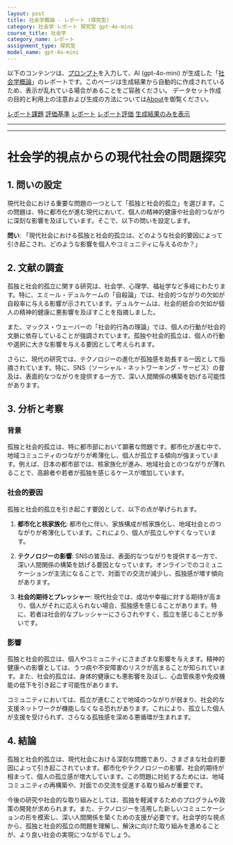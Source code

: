```yaml
---
layout: post
title: 社会学概論 - レポート (探究型)
category: 社会学 レポート 探究型 gpt-4o-mini
course_title: 社会学
category_name: レポート
assignment_type: 探究型
model_name: gpt-4o-mini
---
```


以下のコンテンツは、[プロンプト](https://github.com/takedatoshiyuki/synthetic_assignments/tree/main/generated/社会学/gpt-4o-mini/prompt_レポート-探究型.md)を入力して、AI (gpt-4o-mini) が生成した「[社会学概論](/contents/社会学/)」のレポートです。このページは生成結果から自動的に作成されているため、表示が乱れている場合があることをご容赦ください。
データセット作成の目的と利用上の注意および生成の方法については[About](/About)を御覧ください。

[レポート課題](../レポート課題-探究型)
[評価基準](../評価基準-探究型)
[レポート](../レポート-探究型)
[レポート評価](../レポート評価-探究型)
[生成結果のみを表示](https://github.com/takedatoshiyuki/synthetic_assignments/tree/main/generated/社会学/gpt-4o-mini/レポート-探究型.md)
  

***
***
  
# 社会学的視点からの現代社会の問題探究

## 1. 問いの設定

現代社会における重要な問題の一つとして「孤独と社会的孤立」を選びます。この問題は、特に都市化が進む現代において、個人の精神的健康や社会的つながりに深刻な影響を及ぼしています。そこで、以下の問いを設定します。

**問い**: 「現代社会における孤独と社会的孤立は、どのような社会的要因によって引き起こされ、どのような影響を個人やコミュニティに与えるのか？」

## 2. 文献の調査

孤独と社会的孤立に関する研究は、社会学、心理学、福祉学など多岐にわたります。特に、エミール・デュルケームの「自殺論」では、社会的つながりの欠如が自殺率に与える影響が示されています。デュルケームは、社会的統合の欠如が個人の精神的健康に悪影響を及ぼすことを指摘しました。

また、マックス・ウェーバーの「社会的行為の理論」では、個人の行動が社会的文脈に依存していることが強調されています。孤独や社会的孤立は、個人の行動や選択に大きな影響を与える要因として考えられます。

さらに、現代の研究では、テクノロジーの進化が孤独感を助長する一因として指摘されています。特に、SNS（ソーシャル・ネットワーキング・サービス）の普及は、表面的なつながりを提供する一方で、深い人間関係の構築を妨げる可能性があります。

## 3. 分析と考察

### 背景

孤独と社会的孤立は、特に都市部において顕著な問題です。都市化が進む中で、地域コミュニティのつながりが希薄化し、個人が孤立する傾向が強まっています。例えば、日本の都市部では、核家族化が進み、地域社会とのつながりが薄れることで、高齢者や若者が孤独を感じるケースが増加しています。

### 社会的要因

孤独と社会的孤立を引き起こす要因として、以下の点が挙げられます。

1. **都市化と核家族化**: 都市化に伴い、家族構成が核家族化し、地域社会とのつながりが希薄化しています。これにより、個人が孤立しやすくなっています。

2. **テクノロジーの影響**: SNSの普及は、表面的なつながりを提供する一方で、深い人間関係の構築を妨げる要因となっています。オンラインでのコミュニケーションが主流になることで、対面での交流が減少し、孤独感が増す傾向があります。

3. **社会的期待とプレッシャー**: 現代社会では、成功や幸福に対する期待が高まり、個人がそれに応えられない場合、孤独感を感じることがあります。特に、若者は社会的なプレッシャーにさらされやすく、孤立を感じることが多いです。

### 影響

孤独と社会的孤立は、個人やコミュニティにさまざまな影響を与えます。精神的健康への影響としては、うつ病や不安障害のリスクが高まることが知られています。また、社会的孤立は、身体的健康にも悪影響を及ぼし、心血管疾患や免疫機能の低下を引き起こす可能性があります。

コミュニティにおいては、孤立が進むことで地域のつながりが弱まり、社会的な支援ネットワークが機能しなくなる恐れがあります。これにより、孤立した個人が支援を受けられず、さらなる孤独感を深める悪循環が生まれます。

## 4. 結論

孤独と社会的孤立は、現代社会における深刻な問題であり、さまざまな社会的要因によって引き起こされています。都市化やテクノロジーの影響、社会的期待が相まって、個人の孤立感が増大しています。この問題に対処するためには、地域コミュニティの再構築や、対面での交流を促進する取り組みが重要です。

今後の研究や社会的な取り組みとしては、孤独を軽減するためのプログラムや政策の開発が求められます。また、テクノロジーを活用した新しいコミュニケーションの形を模索し、深い人間関係を築くための支援が必要です。社会学的な視点から、孤独と社会的孤立の問題を理解し、解決に向けた取り組みを進めることが、より良い社会の実現につながるでしょう。
